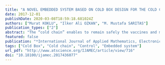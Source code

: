 ```yaml
---
title: "A NOVEL EMBEDDED SYSTEM BASED ON COLD BOX DESIGN FOR THE COLD CHAIN"
date: 2017-12-01
publishDate: 2020-03-08T18:59:18.681024Z
authors: ["Murat KOKLU", "Ilker Ali OZKAN", "M. Mustafa SARITAS"]
publication_types: ["2"]
abstract: "The “cold chain” enables to remain safely the vaccines and medicines at the recommended temperature ranges during their transportation and storage period from the production site to the end user. The cold chain system is very important because of that vaccines and medicines lose their effectiveness when they exposed to a temperature above or below the limited ranges. There is no benefit of the vaccination also, if the vaccines and medicines used were ineffective; on the contrary, the vaccine can injure the applied organism. In this study, a kit based on “Arduino” was designed to ensure the continuity of the cold chain effectiveness. With this study intended was a new system designed, which enables a real time temperature and humidity control of the cold chain system in the transport ambient conditions so that it will alert when the cold chain system should have a malfunction. On the other hand, the experimental results obtained were compared which were sensitively measured with a laser thermometer capable for remote measuring. There was no difference between the results obtained and the values measured by the laser thermometer. Additionally, performance analyses of the system at the different temperatures have revealed that it is capable to stabilize the temperature value successfully."
featured: false
publication: "*International Journal of Applied Mathematics, Electronics and Computers*"
tags: ["Cold Box", "Cold chain", "Control", "Embedded system"]
url_pdf: "http://www.atscience.org/IJAMEC/article/view/716"
doi: "10.18100/ijamec.2017436077"
---
```


